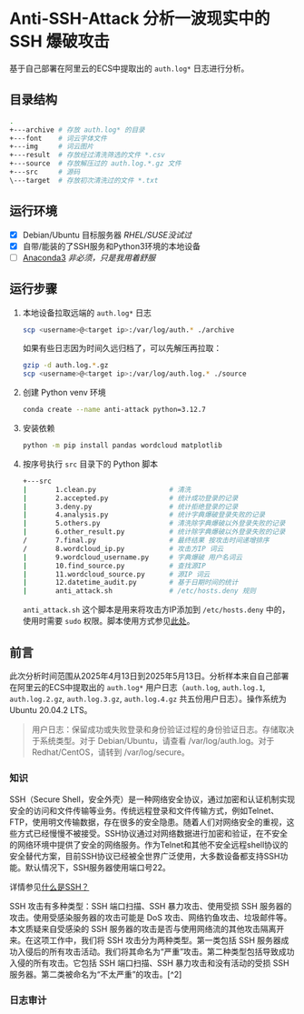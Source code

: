 # Anti-SSH-Attack 分析一波现实中的 SSH 爆破攻击

基于自己部署在阿里云的ECS中提取出的 `auth.log*` 日志进行分析。

## 目录结构

```bash
.
+---archive # 存放 auth.log* 的目录
+---font    # 词云字体文件
+---img     # 词云图片 
+---result  # 存放经过清洗筛选的文件 *.csv
+---source  # 存放解压过的 auth.log.*.gz 文件
+---src     # 源码
\---target  # 存放初次清洗过的文件 *.txt
```

## 运行环境

- [x] Debian/Ubuntu 目标服务器 *RHEL/SUSE没试过*
- [x] 自带/能装的了SSH服务和Python3环境的本地设备
- [ ] [Anaconda3](https://www.anaconda.com/download/success) *非必须，只是我用着舒服*

## 运行步骤

1. 本地设备拉取远端的 `auth.log*` 日志

    ```bash
    scp <username>@<target ip>:/var/log/auth.* ./archive
    ```

    如果有些日志因为时间久远归档了，可以先解压再拉取：

    ```bash
    gzip -d auth.log.*.gz
    scp <username>@<target ip>:/var/log/auth.log.* ./source
    ```

2. 创建 Python venv 环境

    ```bash
    conda create --name anti-attack python=3.12.7
    ```

3. 安装依赖

    ```bash
    python -m pip install pandas wordcloud matplotlib
    ```

4. 按序号执行 `src` 目录下的 Python 脚本

    ```bash
    +---src
    |       1.clean.py                  # 清洗
    |       2.accepted.py               # 统计成功登录的记录
    |       3.deny.py                   # 统计拒绝登录的记录
    |       4.analysis.py               # 统计字典爆破登录失败的记录
    |       5.others.py                 # 清洗除字典爆破以外登录失败的记录
    |       6.other_result.py           # 统计除字典爆破以外登录失败的记录
    /       7.final.py                  # 最终结果 按攻击时间递增排序
    /       8.wordcloud_ip.py           # 攻击方IP 词云
    |       9.wordcloud_username.py     # 字典爆破 用户名词云
    |       10.find_source.py           # 查找源IP
    |       11.wordcloud_source.py      # 源IP 词云
    |       12.datetime_audit.py        # 基于日期时间的统计
    |       anti_attack.sh              # /etc/hosts.deny 规则
    ```

    `anti_attack.sh` 这个脚本是用来将攻击方IP添加到 `/etc/hosts.deny` 中的，使用时需要 `sudo` 权限。脚本使用方式参见[此处](http://icing.fun/2025/05/12/server_maintain/#title2)。

## 前言

此次分析时间范围从2025年4月13日到2025年5月13日。分析样本来自自己部署在阿里云的ECS中提取出的 `auth.log*` 用户日志（`auth.log`, `auth.log.1`, `auth.log.2.gz`, `auth.log.3.gz`, `auth.log.4.gz` 共五份用户日志）。操作系统为 Ubuntu 20.04.2 LTS。

> 用户日志：保留成功或失败登录和身份验证过程的身份验证日志。存储取决于系统类型。对于 Debian/Ubuntu，请查看 /var/log/auth.log。对于 Redhat/CentOS，请转到 /var/log/secure。

### 知识

SSH（Secure Shell，安全外壳）是一种网络安全协议，通过加密和认证机制实现安全的访问和文件传输等业务。传统远程登录和文件传输方式，例如Telnet、FTP，使用明文传输数据，存在很多的安全隐患。随着人们对网络安全的重视，这些方式已经慢慢不被接受。SSH协议通过对网络数据进行加密和验证，在不安全的网络环境中提供了安全的网络服务。作为Telnet和其他不安全远程shell协议的安全替代方案，目前SSH协议已经被全世界广泛使用，大多数设备都支持SSH功能。默认情况下，SSH服务器使用端口号22。

详情参见[什么是SSH？](https://info.support.huawei.com/info-finder/encyclopedia/zh/SSH.html)

SSH 攻击有多种类型：SSH 端口扫描、SSH 暴力攻击、使用受损 SSH 服务器的攻击。使用受感染服务器的攻击可能是 DoS 攻击、网络钓鱼攻击、垃圾邮件等。本文质疑来自受感染的 SSH 服务器的攻击是否与使用网络流的其他攻击隔离开来。在这项工作中，我们将 SSH 攻击分为两种类型。第一类包括 SSH 服务器成功入侵后的所有攻击活动。我们将其命名为“严重”攻击。第二种类型包括导致成功入侵的所有攻击。它包括 SSH 端口扫描、SSH 暴力攻击和没有活动的受损 SSH 服务器。第二类被命名为“不太严重”的攻击。[^2]

### 日志审计


